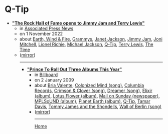 # Q-Tip

 - [**"The Rock Hall of Fame opens to Jimmy Jam and Terry Lewis"**](https://apnews.com/article/britney-spears-entertainment-travel-music-8ee900272c36979c2d64e4fa79bd12b4)<ul><li>in [Associated Press News](https://apnews.com/)</li><li>on 1 November 2022</li><li>about [Earth, Wind & Fire](../../topics/earth-wind-fire/index.md), [Grammys](../../topics/grammys/index.md), [Janet Jackson](../../topics/janet-jackson/index.md), [Jimmy Jam](../../topics/jimmy-jam/index.md), [Joni Mitchell](../../topics/joni-mitchell/index.md), [Lionel Richie](../../topics/lionel-richie/index.md), [Michael Jackson](../../topics/michael-jackson/index.md), [Q-Tip](../../topics/q-tip/index.md), [Terry Lewis](../../topics/terry-lewis/index.md), [The Time](../../topics/the-time/index.md)</li><li>([mirror](https://web.archive.org/web/*/https://apnews.com/article/britney-spears-entertainment-travel-music-8ee900272c36979c2d64e4fa79bd12b4))</li><ul>

----

 - [**"Prince To Roll Out Three Albums This Year"**](https://www.billboard.com/articles/business/269676/prince-to-roll-out-three-albums-this-year)<ul><li>in [Billboard](https://www.billboard.com/)</li><li>on 2 January 2009</li><li>about [Bria Valente](../../topics/bria-valente/index.md), [Colonized Mind (song)](../../topics/song/colonized-mind/index.md), [Columbia Records](../../topics/columbia-records/index.md), [Crimson & Clover (song)](../../topics/song/crimson-clover/index.md), [Dreamer (song)](../../topics/song/dreamer/index.md), [Elixir (album)](../../topics/album/elixir/index.md), [Lotus Flower (album)](../../topics/album/lotus-flower/index.md), [Mail on Sunday (newspaper)](../../topics/newspaper/mail-on-sunday/index.md), [MPLSoUND (album)](../../topics/album/mplsound/index.md), [Planet Earth (album)](../../topics/album/planet-earth/index.md), [Q-Tip](../../topics/q-tip/index.md), [Tamar Davis](../../topics/tamar-davis/index.md), [Tommy James and the Shondells](../../topics/tommy-james-and-the-shondells/index.md), [Wall of Berlin (song)](../../topics/song/wall-of-berlin/index.md)</li><li>([mirror](https://web.archive.org/web/*/https://www.billboard.com/articles/business/269676/prince-to-roll-out-three-albums-this-year))</li><ul>

----

[Home](../index.md)

